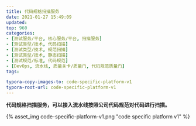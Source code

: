 ```yaml
---
title: 代码规格扫描服务
date: 2021-01-27 15:49:09
updated: 
top: 960
categories: 
- [测试服务/平台, 核心服务/平台, 扫描服务]
- [测试类型/技术, 代码扫描]
- [测试类型/技术, 规范扫描]
- [测试类型/技术, 静态扫描]
- [测试规范/标准, 代码规范]
- [DevOps, 流水线, 质量关卡/质量门, 代码规范质量门]
tags:

typora-copy-images-to: code-specific-platform-v1
typora-root-url: code-specific-platform-v1
---
```


**代码规格扫描服务，可以接入流水线按照公司代码规范对代码进行扫描。**



{% asset_img code-specific-platform-v1.png "code specific platform v1" %}